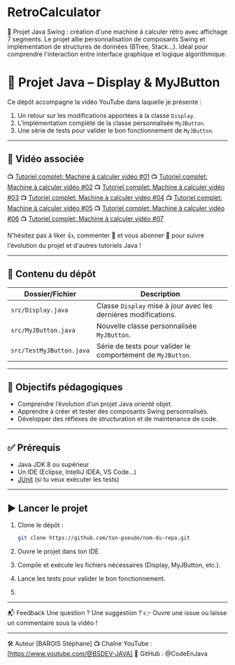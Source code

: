 # RetroCalculator
🧮 Projet Java Swing : création d'une machine à calculer rétro avec affichage 7 segments. Le projet allie personnalisation de composants Swing et implémentation de structures de données (BTree, Stack…). Idéal pour comprendre l'interaction entre interface graphique et logique algorithmique.

# 🧠 Projet Java – Display & MyJButton

Ce dépôt accompagne la vidéo YouTube dans laquelle je présente :

1. Un retour sur les modifications apportées à la classe `Display`.
2. L’implémentation complète de la classe personnalisée `MyJButton`.
3. Une série de tests pour valider le bon fonctionnement de `MyJButton`.

---

## 🎥 Vidéo associée

📺 [Tutoriel complet: Machine à calculer vidéo #01](https://youtu.be/NSv7G6BjLSU)
📺 [Tutoriel complet: Machine à calculer vidéo #02](https://youtu.be/p3Xi-TKfWFk)
📺 [Tutoriel complet: Machine à calculer vidéo #03](https://youtu.be/jhEussydqSQ)
📺 [Tutoriel complet: Machine à calculer vidéo #04](https://youtu.be/D9wVSBtzFjw)
📺 [Tutoriel complet: Machine à calculer vidéo #05](https://youtu.be/jhEussydqSQ)
📺 [Tutoriel complet: Machine à calculer vidéo #06](https://youtu.be/p3Xi-TKfWFk)
📺 [Tutoriel complet: Machine à calculer vidéo #07](https://youtu.be/dMaO03xb8X0)

N'hésitez pas à liker 👍, commenter 💬 et vous abonner 🔔 pour suivre l'évolution du projet et d'autres tutoriels Java !

---

## 📁 Contenu du dépôt

| Dossier/Fichier        | Description |
|------------------------|-------------|
| `src/Display.java`     | Classe `Display` mise à jour avec les dernières modifications. |
| `src/MyJButton.java`   | Nouvelle classe personnalisée `MyJButton`. |
| `src/TestMyJButton.java` | Série de tests pour valider le comportement de `MyJButton`. |

---

## 🚀 Objectifs pédagogiques

- Comprendre l’évolution d’un projet Java orienté objet.
- Apprendre à créer et tester des composants Swing personnalisés.
- Développer des réflexes de structuration et de maintenance de code.

---

## ✅ Prérequis

- Java JDK 8 ou supérieur
- Un IDE (Eclipse, IntelliJ IDEA, VS Code...)
- [JUnit](https://junit.org/) (si tu veux exécuter les tests)

---

## ▶️ Lancer le projet

1. Clone le dépôt :
   ```bash
   git clone https://github.com/ton-pseudo/nom-du-repo.git

2. Ouvre le projet dans ton IDE.

3. Compile et exécute les fichiers nécessaires (Display, MyJButton, etc.).

4. Lance les tests pour valider le bon fonctionnement.
5. 
---

📬 Feedback
Une question ? Une suggestion ?
👉 Ouvre une issue ou laisse un commentaire sous la vidéo !

---

🛠️ Auteur
[BAROIS Stéphane]
📺 Chaîne YouTube : [https://www.youtube.com/@BSDEV-JAVA]
🐙 GitHub : @CodeEnJava
